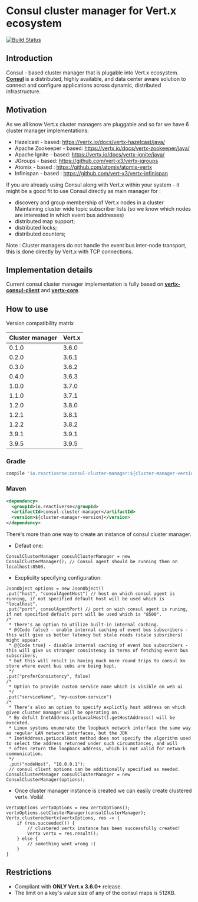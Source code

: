 # Consul cluster manager for Vert.x ecosystem #

[![Build Status](https://travis-ci.org/reactiverse/consul-cluster-manager.svg?branch=master)](https://travis-ci.com/reactiverse/consul-cluster-manager)

**Introduction**
-

Consul - based cluster manager that is plugable into Vert.x ecosystem. **[Consul](https://www.consul.io/)** is a distributed, highly available, and data center aware solution to connect and configure applications across dynamic, distributed infrastructure.

**Motivation**
-
As we all know Vert.x cluster managers are pluggable and so far we have 6 cluster manager implementations:

- Hazelcast - based: https://vertx.io/docs/vertx-hazelcast/java/
- Apache Zookeeper - based: https://vertx.io/docs/vertx-zookeeper/java/
- Apache Ignite - based: https://vertx.io/docs/vertx-ignite/java/
- JGroups - based: https://github.com/vert-x3/vertx-jgroups
- Atomix - based : https://github.com/atomix/atomix-vertx
- Infinispan - based : https://github.com/vert-x3/vertx-infinispan

If you are already using Consul along with Vert.x within your system - it might be a good fit to use Consul directly as main manager for :
- discovery and group membership of Vert.x nodes in a cluster
Maintaining cluster wide topic subscriber lists (so we know which nodes are interested in which event bus addresses)
- distributed map support;
- distributed locks;
- distributed counters;

Note : Cluster managers do not handle the event bus inter-node transport, this is done directly by Vert.x with TCP connections.

**Implementation details**
-
Current consul cluster manager implementation is fully based on [**vertx-consul-client**](https://vertx.io/docs/vertx-consul-client/java/) and [**vertx-core**](https://vertx.io/docs/vertx-core/java/).

**How to use**
-
Version compatibility matrix

| Cluster manager  | Vert.x |
| ---------------- | ------ |
|  0.1.0           | 3.6.0  |
|  0.2.0           | 3.6.1  |
|  0.3.0           | 3.6.2  |
|  0.4.0           | 3.6.3  |
|  1.0.0           | 3.7.0  |
|  1.1.0           | 3.7.1  |
|  1.2.0           | 3.8.0  |
|  1.2.1           | 3.8.1  |
|  1.2.2           | 3.8.2  |
|  3.9.1           | 3.9.1  |
|  3.9.5           | 3.9.5  |

### Gradle
```groovy
compile 'io.reactiverse:consul-cluster-manager:${cluster-manager-version}'
```

### Maven
```xml
<dependency>
  <groupId>io.reactiverse</groupId>
  <artifactId>consul-cluster-manager</artifactId>
  <version>${cluster-manager-version}</version>
</dependency>
```
There's more than one way to create an instance of consul cluster manager.
- Defaut one:

``` ConsulClusterManager consulClusterManager = new ConsulClusterManager(); // Consul agent should be running then on localhost:8500.  ```
- Excplicilty specifying configuration:
```
JsonObject options = new JsonObject()
.put("host", "consulAgentHost") // host on which consul agent is running, if not specified default host will be used which is "localhost".
.put("port", consulAgentPort) // port on wich consul agent is runing, if not specified default port will be used which is "8500".
/*
 * There's an option to utilize built-in internal caching.
 * @{Code false} - enable internal caching of event bus subscribers - this will give us better latency but stale reads (stale subsribers) might appear.
 * @{Code true} - disable internal caching of event bus subscribers - this will give us stronger consistency in terms of fetching event bus subscribers,
 * but this will result in having much more round trips to consul kv store where event bus subs are being kept.
 */
.put("preferConsistency", false)
/*
 * Option to provide custom service name which is visible on web ui
 */
.put("serviceName", "my-custom-service")
/*
 * There's also an option to specify explictly host address on which given cluster manager will be operating on.
 * By defult InetAddress.getLocalHost().getHostAddress() will be executed.
 * Linux systems enumerate the loopback network interface the same way as regular LAN network interfaces, but the JDK
 * InetAddress.getLocalHost method does not specify the algorithm used to select the address returned under such circumstances, and will
 * often return the loopback address, which is not valid for network communication.
 */
 .put("nodeHost", "10.0.0.1");
 // consul client options can be additionally specified as needed.
ConsulClusterManager consulClusterManager = new ConsulClusterManager(options);
 ```
- Once cluster manager instance is created we can easily create clustered vertx. Voilà!
```
VertxOptions vertxOptions = new VertxOptions();
vertxOptions.setClusterManager(consulClusterManager);
Vertx.clusteredVertx(vertxOptions, res -> {
    if (res.succeeded()) {
	    // clustered vertx instance has been successfully created!
	    Vertx vertx = res.result();
	} else {
	    // something went wrong :(
	}
}
```

**Restrictions**
-
- Compliant with **ONLY Vert.x 3.6.0+** release.
- The limit on a key's value size of any of the consul  maps is 512KB.
